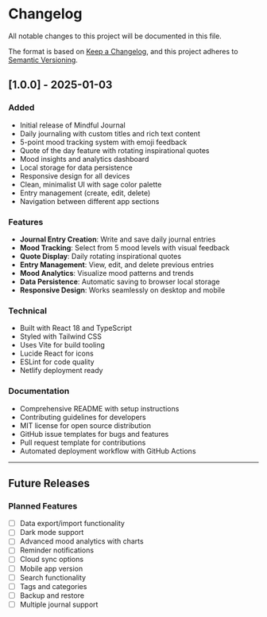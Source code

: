 # Changelog

All notable changes to this project will be documented in this file.

The format is based on [Keep a Changelog](https://keepachangelog.com/en/1.0.0/),
and this project adheres to [Semantic Versioning](https://semver.org/spec/v2.0.0.html).

## [1.0.0] - 2025-01-03

### Added
- Initial release of Mindful Journal
- Daily journaling with custom titles and rich text content
- 5-point mood tracking system with emoji feedback
- Quote of the day feature with rotating inspirational quotes
- Mood insights and analytics dashboard
- Local storage for data persistence
- Responsive design for all devices
- Clean, minimalist UI with sage color palette
- Entry management (create, edit, delete)
- Navigation between different app sections

### Features
- **Journal Entry Creation**: Write and save daily journal entries
- **Mood Tracking**: Select from 5 mood levels with visual feedback
- **Quote Display**: Daily rotating inspirational quotes
- **Entry Management**: View, edit, and delete previous entries
- **Mood Analytics**: Visualize mood patterns and trends
- **Data Persistence**: Automatic saving to browser local storage
- **Responsive Design**: Works seamlessly on desktop and mobile

### Technical
- Built with React 18 and TypeScript
- Styled with Tailwind CSS
- Uses Vite for build tooling
- Lucide React for icons
- ESLint for code quality
- Netlify deployment ready

### Documentation
- Comprehensive README with setup instructions
- Contributing guidelines for developers
- MIT license for open source distribution
- GitHub issue templates for bugs and features
- Pull request template for contributions
- Automated deployment workflow with GitHub Actions

---

## Future Releases

### Planned Features
- [ ] Data export/import functionality
- [ ] Dark mode support
- [ ] Advanced mood analytics with charts
- [ ] Reminder notifications
- [ ] Cloud sync options
- [ ] Mobile app version
- [ ] Search functionality
- [ ] Tags and categories
- [ ] Backup and restore
- [ ] Multiple journal support